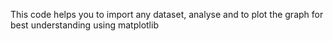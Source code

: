 This code helps you to import any dataset, analyse and to plot the graph for best understanding using matplotlib
